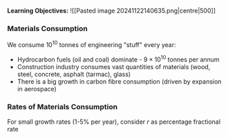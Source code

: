**Learning Objectives:**
![[Pasted image 20241122140635.png|centre|500]]
### Materials Consumption
We consume $10^{10}$ tonnes of engineering "stuff" every year:
- Hydrocarbon fuels (oil and coal) dominate - $9\times 10^{10}$ tonnes per annum
- Construction industry consumes vast quantities of materials (wood, steel, concrete, asphalt (tarmac), glass)
- There is a big growth in carbon fibre consumption (driven by expansion in aerospace)
### Rates of Materials Consumption
For small growth rates (1-5% per year), consider $r$ as percentage fractional rate